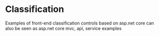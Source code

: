 # Classification
Examples of front-end classification controls based on asp.net core can also be seen as asp.net core mvc, api, service examples
